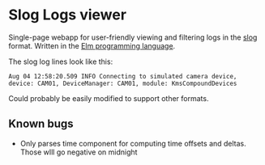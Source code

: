 # Slog Logs viewer

Single-page webapp for user-friendly viewing and filtering logs 
in the [slog](https://crates.io/crates/slog) format.
Written in the [Elm programming language](https://elm-lang.org/).

The slog log lines look like this:

`Aug 04 12:58:20.509 INFO Connecting to simulated camera device, device: CAM01, DeviceManager: CAM01, module: KmsCompoundDevices`

Could probably be easily modified to support other formats.

## Known bugs

 - Only parses time component for computing time offsets and deltas. Those wIll go negative on midnight
